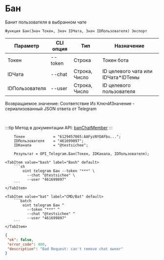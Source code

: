 ﻿---
sidebar_position: 1
---

# Бан
 Банит пользователя в выбранном чате



`Функция Бан(Знач Токен, Знач IDЧата, Знач IDПользователя) Экспорт`

  | Параметр | CLI опция | Тип | Назначение |
  |-|-|-|-|
  | Токен | --token | Строка | Токен бота |
  | IDЧата | --chat | Строка, Число | ID целевого чата или IDЧата*IDТемы |
  | IDПользователя | --user | Строка, Число | ID целевого пользователя |

  
  Возвращаемое значение:   Соответствие Из КлючИЗначение - сериализованный JSON ответа от Telegram

<br/>

:::tip
Метод в документации API: [banChatMember](https://core.telegram.org/bots/api#banchatmember)
:::
<br/>


```bsl title="Пример кода"
    Токен             = "6129457865:AAFyzNYOAFbu...";
    IDПользователя    = "461699897";
    IDКанала          = "@testsichee";

    Результат = OPI_Telegram.Бан(Токен, IDКанала, IDПользователя);
```
    

 <Tabs>
  
    <TabItem value="bash" label="Bash" default>
        ```sh
            oint telegram Бан --token "***" \
              --chat "@testsichee" \
              --user "461699897"
        ```
    </TabItem>
  
    <TabItem value="bat" label="CMD/Bat" default>
        ```batch
            oint telegram Бан ^
              --token "***" ^
              --chat "@testsichee" ^
              --user "461699897"
        ```
    </TabItem>
</Tabs>


```json title="Результат"
{
 "ok": false,
 "error_code": 400,
 "description": "Bad Request: can't remove chat owner"
}
```
